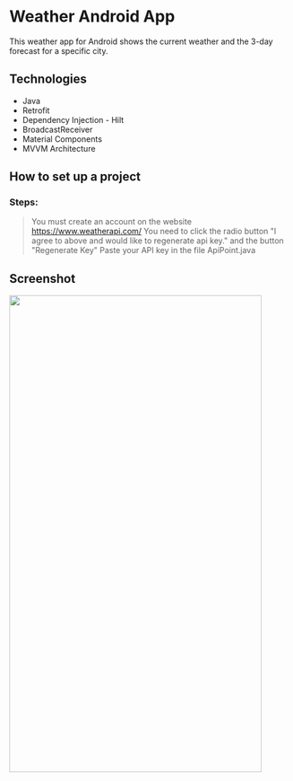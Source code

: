 # Weather Android App
This weather app for Android shows the current weather and the 3-day forecast for a specific city.

## Technologies
- Java
- Retrofit
- Dependency Injection - Hilt
- BroadcastReceiver
- Material Components
- MVVM Architecture

## How to set up a project
### Steps:
> You must create an account on the website https://www.weatherapi.com/
> You need to click the radio button "I agree to above and would like to regenerate api key." and the button "Regenerate Key"
> Paste your API key in the file ApiPoint.java

## Screenshot
<img src="https://github.com/yozhykovanatolii/WeatherApp/assets/154551334/59805a13-45f2-4065-97ec-1713c2011808" width="450" height="850">

